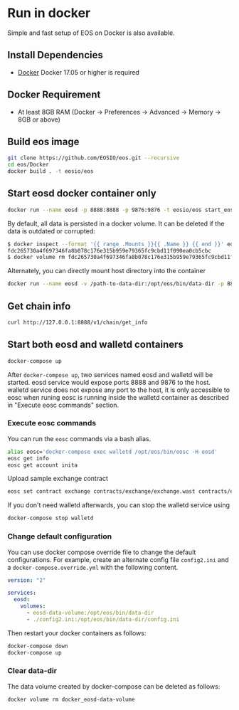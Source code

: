# Run in docker

Simple and fast setup of EOS on Docker is also available.

## Install Dependencies
 - [Docker](https://docs.docker.com) Docker 17.05 or higher is required

## Docker Requirement
 - At least 8GB RAM (Docker -> Preferences -> Advanced -> Memory -> 8GB or above)
 
## Build eos image

```bash
git clone https://github.com/EOSIO/eos.git --recursive
cd eos/Docker
docker build . -t eosio/eos
```

## Start eosd docker container only

```bash
docker run --name eosd -p 8888:8888 -p 9876:9876 -t eosio/eos start_eosd.sh arg1 arg2
```

By default, all data is persisted in a docker volume. It can be deleted if the data is outdated or corrupted:
``` bash
$ docker inspect --format '{{ range .Mounts }}{{ .Name }} {{ end }}' eosd
fdc265730a4f697346fa8b078c176e315b959e79365fc9cbd11f090ea0cb5cbc
$ docker volume rm fdc265730a4f697346fa8b078c176e315b959e79365fc9cbd11f090ea0cb5cbc
```

Alternately, you can directly mount host directory into the container
```bash
docker run --name eosd -v /path-to-data-dir:/opt/eos/bin/data-dir -p 8888:8888 -p 9876:9876 -t eosio/eos start_eosd.sh arg1 arg2
```

## Get chain info

```bash
curl http://127.0.0.1:8888/v1/chain/get_info
```

## Start both eosd and walletd containers

```bash
docker-compose up
```

After `docker-compose up`, two services named eosd and walletd will be started. eosd service would expose ports 8888 and 9876 to the host. walletd service does not expose any port to the host, it is only accessible to eosc when runing eosc is running inside the walletd container as described in "Execute eosc commands" section.


### Execute eosc commands

You can run the `eosc` commands via a bash alias.

```bash
alias eosc='docker-compose exec walletd /opt/eos/bin/eosc -H eosd'
eosc get info
eosc get account inita
```

Upload sample exchange contract

```bash
eosc set contract exchange contracts/exchange/exchange.wast contracts/exchange/exchange.abi
```

If you don't need walletd afterwards, you can stop the walletd service using

```bash
docker-compose stop walletd
```
### Change default configuration

You can use docker compose override file to change the default configurations. For example, create an alternate config file `config2.ini` and a `docker-compose.override.yml` with the following content.

```yaml
version: "2"

services:
  eosd:
    volumes:
      - eosd-data-volume:/opt/eos/bin/data-dir
      - ./config2.ini:/opt/eos/bin/data-dir/config.ini
```

Then restart your docker containers as follows:

```bash
docker-compose down
docker-compose up
```

### Clear data-dir
The data volume created by docker-compose can be deleted as follows:

```bash
docker volume rm docker_eosd-data-volume
```
